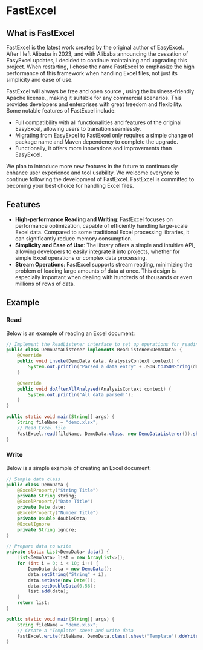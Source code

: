 # FastExcel

## What is FastExcel

FastExcel is the latest work created by the original author of EasyExcel. After I left Alibaba in 2023, and with Alibaba announcing the cessation of EasyExcel updates, I decided to continue maintaining and upgrading this project. When restarting, I chose the name FastExcel to emphasize the high performance of this framework when handling Excel files, not just its simplicity and ease of use.

FastExcel will always be free and open source , using the business-friendly Apache license., making it suitable for any commercial scenarios. This provides developers and enterprises with great freedom and flexibility. Some notable features of FastExcel include:

- Full compatibility with all functionalities and features of the original EasyExcel, allowing users to transition seamlessly.
- Migrating from EasyExcel to FastExcel only requires a simple change of package name and Maven dependency to complete the upgrade.
- Functionally, it offers more innovations and improvements than EasyExcel.

We plan to introduce more new features in the future to continuously enhance user experience and tool usability. We welcome everyone to continue following the development of FastExcel. FastExcel is committed to becoming your best choice for handling Excel files.

## Features

- **High-performance Reading and Writing**: FastExcel focuses on performance optimization, capable of efficiently handling large-scale Excel data. Compared to some traditional Excel processing libraries, it can significantly reduce memory consumption.
- **Simplicity and Ease of Use**: The library offers a simple and intuitive API, allowing developers to easily integrate it into projects, whether for simple Excel operations or complex data processing.
- **Stream Operations**: FastExcel supports stream reading, minimizing the problem of loading large amounts of data at once. This design is especially important when dealing with hundreds of thousands or even millions of rows of data.

## Example

### Read

Below is an example of reading an Excel document:
```java
// Implement the ReadListener interface to set up operations for reading data
public class DemoDataListener implements ReadListener<DemoData> {
    @Override
    public void invoke(DemoData data, AnalysisContext context) {
        System.out.println("Parsed a data entry" + JSON.toJSONString(data));
    }

    @Override
    public void doAfterAllAnalysed(AnalysisContext context) {
        System.out.println("All data parsed!");
    }
}

public static void main(String[] args) {
    String fileName = "demo.xlsx";
    // Read Excel file
    FastExcel.read(fileName, DemoData.class, new DemoDataListener()).sheet().doRead();
}
```

### Write

Below is a simple example of creating an Excel document:
```java
// Sample data class
public class DemoData {
    @ExcelProperty("String Title")
    private String string;
    @ExcelProperty("Date Title")
    private Date date;
    @ExcelProperty("Number Title")
    private Double doubleData;
    @ExcelIgnore
    private String ignore;
}

// Prepare data to write
private static List<DemoData> data() {
    List<DemoData> list = new ArrayList<>();
    for (int i = 0; i < 10; i++) {
        DemoData data = new DemoData();
        data.setString("String" + i);
        data.setDate(new Date());
        data.setDoubleData(0.56);
        list.add(data);
    }
    return list;
}

public static void main(String[] args) {
    String fileName = "demo.xlsx";
    // Create a "Template" sheet and write data
    FastExcel.write(fileName, DemoData.class).sheet("Template").doWrite(data());
}
```
